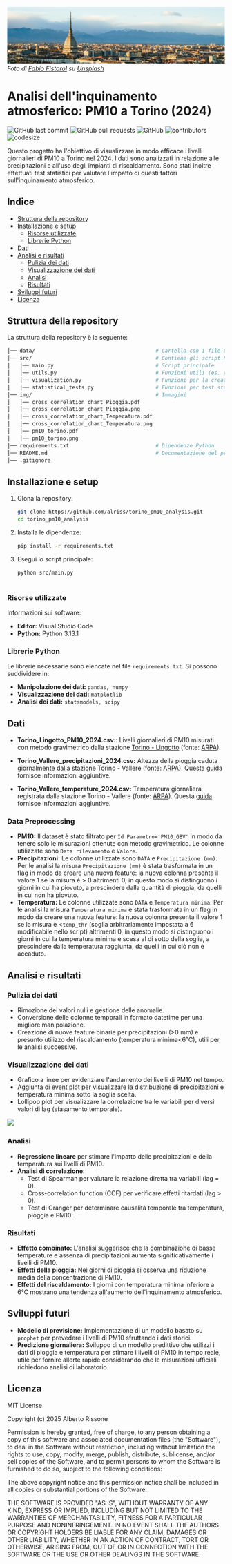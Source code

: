 ![](img/turin_skyline.jpg)
*Foto di [Fabio Fistarol](https://unsplash.com/it/@fabiofistarol?utm_content=creditCopyText&utm_medium=referral&utm_source=unsplash) su [Unsplash](https://unsplash.com/it/foto/veduta-aerea-degli-edifici-della-citta-durante-il-giorno-VjA_PSSsOHI?utm_content=creditCopyText&utm_medium=referral&utm_source=unsplash)*

# Analisi dell'inquinamento atmosferico: PM10 a Torino (2024)
![GitHub last commit](https://img.shields.io/github/last-commit/alriss/torino_pm10_analysis)
![GitHub pull requests](https://img.shields.io/github/issues-pr/alriss/torino_pm10_analysis)
![GitHub](https://img.shields.io/github/license/alriss/torino_pm10_analysis)
![contributors](https://img.shields.io/github/contributors/alriss/torino_pm10_analysis) 
![codesize](https://img.shields.io/github/languages/code-size/alriss/torino_pm10_analysis) 

Questo progetto ha l'obiettivo di visualizzare in modo efficace i livelli giornalieri di PM10 a Torino nel 2024. I dati sono analizzati in relazione alle precipitazioni e all'uso degli impianti di riscaldamento. Sono stati inoltre effettuati test statistici per valutare l'impatto di questi fattori sull'inquinamento atmosferico.

## Indice

- [Struttura della repository](#struttura-della-repository)
- [Installazione e setup](#installazione-e-setup)
   - [Risorse utilizzate](#risorse-utilizzate)
   - [Librerie Python](#librerie-python)
- [Dati](#dati)
- [Analisi e risultati](#analisi-e-risultati)
   - [Pulizia dei dati](#pulizia-dei-dati)
   - [Visualizzazione dei dati](#visualizzazione-dei-dati)
   - [Analisi](#analisi)
   - [Risultati](#risultati)
- [Sviluppi futuri](#sviluppi-futuri)
- [Licenza](#licenza)

## Struttura della repository
La struttura della repository è la seguente:

```bash
│── data/                                       # Cartella con i file CSV
│── src/                                        # Contiene gli script Python
│   │── main.py                                 # Script principale
│   │── utils.py                                # Funzioni utili (es. caricamento e pulizia dei dati)
│   │── visualization.py                        # Funzioni per la creazione dei grafici
│   │── statistical_tests.py                    # Funzioni per test statistici e modelli
│── img/                                        # Immagini
│   │── cross_correlation_chart_Pioggia.pdf                
│   │── cross_correlation_chart_Pioggia.png                
│   │── cross_correlation_chart_Temperatura.pdf            
│   │── cross_correlation_chart_Temperatura.png            
│   │── pm10_torino.pdf                
│   │── pm10_torino.png                
│── requirements.txt                            # Dipendenze Python
│── README.md                                   # Documentazione del progetto
│── .gitignore                 
```

## Installazione e setup
1. Clona la repository:
   ```bash
   git clone https://github.com/alriss/torino_pm10_analysis.git
   cd torino_pm10_analysis
2. Installa le dipendenze:
   ```bash
   pip install -r requirements.txt
3. Esegui lo script principale:
   ```bash
   python src/main.py
 
### Risorse utilizzate
Informazioni sui software:
- **Editor:**  Visual Studio Code
- **Python:** Python 3.13.1

### Librerie Python
Le librerie necessarie sono elencate nel file `requirements.txt`. Si possono suddividere in:
- **Manipolazione dei dati:** `pandas, numpy`
- **Visualizzazione dei dati:** `matplotlib`
- **Analisi dei dati:** `statsmodels, scipy`

## Dati

- **Torino_Lingotto_PM10_2024.csv:**: Livelli giornalieri di PM10 misurati con metodo gravimetrico dalla stazione [Torino - Lingotto](https://webgis.arpa.piemonte.it/secure_apps/qualita_aria/dati_anagrafici/index.php?NUMCODICE=001272-806) (fonte: [ARPA](https://aria.ambiente.piemonte.it/qualita-aria/dati)).

- **Torino_Vallere_precipitazioni_2024.csv:** Altezza della pioggia caduta giornalmente dalla stazione Torino - Vallere (fonte: [ARPA](https://www.arpa.piemonte.it/rischi_naturali/snippets_arpa_graphs/dati_giornalieri_meteo/?statid=PIE-001272-904-2001-05-17&param=P)). Questa [guida](https://www.arpa.piemonte.it/rischi_naturali/document/Guida_alla_lettura_dati_meteo_-_Banca_Dati_Storica.pdf) fornisce informazioni aggiuntive.

- **Torino_Vallere_temperature_2024.csv:** Temperatura giornaliera registrata dalla stazione Torino - Vallere (fonte: [ARPA](https://www.arpa.piemonte.it/rischi_naturali/snippets_arpa_graphs/dati_giornalieri_meteo/?statid=PIE-001272-904-2001-05-17&param=T)). Questa [guida](https://www.arpa.piemonte.it/rischi_naturali/document/Guida_alla_lettura_dati_meteo_-_Banca_Dati_Storica.pdf) fornisce informazioni aggiuntive.

### Data Preprocessing
- **PM10:** Il dataset è stato filtrato per `Id Parametro='PM10_GBV'` in modo da tenere solo le misurazioni ottenute con metodo gravimetrico. Le colonne utilizzate sono `Data rilevamento` e `Valore`.
- **Precipitazioni:** Le colonne utilizzate sono `DATA` e `Precipitazione (mm)`. Per le analisi la misura `Precipitazione (mm)` è stata trasformata in un flag in modo da creare una nuova feature: la nuova colonna presenta il valore 1 se la misura è > 0 altrimenti 0, in questo modo si distinguono i giorni in cui ha piovuto, a prescindere dalla quantità di pioggia, da quelli in cui non ha piovuto.
- **Temperatura:** Le colonne utilizzate sono `DATA` e `Temperatura minima`. Per le analisi la misura `Temperatura minima` è stata trasformata in un flag in modo da creare una nuova feature: la nuova colonna presenta il valore 1 se la misura è <`temp_thr` (soglia arbitrariamente impostata a 6 modificabile nello script) altrimenti 0, in questo modo si distinguono i giorni in cui la temperatura minima è scesa al di sotto della soglia, a prescindere dalla temperatura raggiunta, da quelli in cui ciò non è accaduto.

## Analisi e risultati

### Pulizia dei dati
- Rimozione dei valori nulli e gestione delle anomalie.
- Conversione delle colonne temporali in formato datetime per una migliore manipolazione.
- Creazione di nuove feature binarie per precipitazioni (>0 mm) e presunto utilizzo del riscaldamento (temperatura minima<6°C), utili per le analisi successive.

### Visualizzazione dei dati
- Grafico a linee per evidenziare l'andamento dei livelli di PM10 nel tempo.
- Aggiunta di event plot per visualizzare la distribuzione di precipitazioni e temperatura minima sotto la soglia scelta.
- Lollipop plot per visualizzare la correlazione tra le variabili per diversi valori di lag (sfasamento temporale).

![](img/pm10_torino_beta.png)

### Analisi
- **Regressione lineare** per stimare l'impatto delle precipitazioni e della temperatura sui livelli di PM10.
- **Analisi di correlazione**:
  - Test di Spearman per valutare la relazione diretta tra variabili (lag = 0).
  - Cross-correlation function (CCF) per verificare effetti ritardati (lag > 0).
  - Test di Granger per determinare causalità temporale tra temperatura, pioggia e PM10.

### Risultati
- **Effetto combinato:** L'analisi suggerisce che la combinazione di basse temperature e assenza di precipitazioni aumenta significativamente i livelli di PM10.
- **Effetti della pioggia:** Nei giorni di pioggia si osserva una riduzione media della concentrazione di PM10.
- **Effetti del riscaldamento:** I giorni con temperatura minima inferiore a 6°C mostrano una tendenza all'aumento dell'inquinamento atmosferico.

## Sviluppi futuri

- **Modello di previsione:** Implementazione di un modello basato su `prophet` per prevedere i livelli di PM10 sfruttando i dati storici.
- **Predizione giornaliera:** Sviluppo di un modello predittivo che utilizzi i dati di pioggia e temperatura per stimare i livelli di PM10 in tempo reale, utile per fornire allerte rapide considerando che le misurazioni ufficiali richiedono analisi di laboratorio.

## Licenza
MIT License

Copyright (c) 2025 Alberto Rissone

Permission is hereby granted, free of charge, to any person obtaining a copy
of this software and associated documentation files (the "Software"), to deal
in the Software without restriction, including without limitation the rights
to use, copy, modify, merge, publish, distribute, sublicense, and/or sell
copies of the Software, and to permit persons to whom the Software is
furnished to do so, subject to the following conditions:

The above copyright notice and this permission notice shall be included in all
copies or substantial portions of the Software.

THE SOFTWARE IS PROVIDED "AS IS", WITHOUT WARRANTY OF ANY KIND, EXPRESS OR
IMPLIED, INCLUDING BUT NOT LIMITED TO THE WARRANTIES OF MERCHANTABILITY,
FITNESS FOR A PARTICULAR PURPOSE AND NONINFRINGEMENT. IN NO EVENT SHALL THE
AUTHORS OR COPYRIGHT HOLDERS BE LIABLE FOR ANY CLAIM, DAMAGES OR OTHER
LIABILITY, WHETHER IN AN ACTION OF CONTRACT, TORT OR OTHERWISE, ARISING FROM,
OUT OF OR IN CONNECTION WITH THE SOFTWARE OR THE USE OR OTHER DEALINGS IN THE
SOFTWARE.
